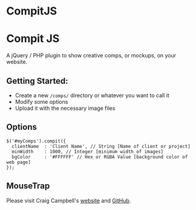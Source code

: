 # CompitJS
# Compit JS

A jQuery / PHP plugin to show creative comps, or mockups, on your website.

## Getting Started:

* Create a new `/comps/` directory or whatever you want to call it
* Modify some options
* Upload it with the necessary image files

## Options
```
$('#myComps').compit({
  clientName  : 'Client Name', // String [Name of client or project]
  minWidth    : 1000, // Integer [minimum width of images]
  bgColor     : '#FFFFFF' // Hex or RGBA Value [background color of web page]
});
```

## MouseTrap

Please visit Craig Campbell's [website](http://craig.is/killing/mice) and [GitHub](https://github.com/ccampbell/mousetrap).